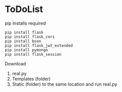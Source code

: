 # ToDoList
pip installs required
```
pip install flask
pip install flask_cors
pip install bson
pip install flask_jwt_extended
pip install pymongo
pip install flask_session
```
Download
1. real.py
2. Templates (folder)
3. Static (folder)
to the same location and run real.py
